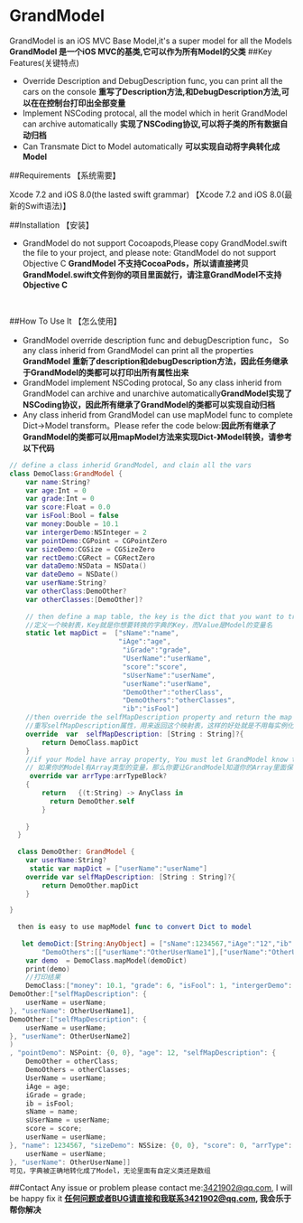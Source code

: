 # GrandModel
GrandModel is an iOS MVC Base Model,it's a super model for all the Models  **GrandModel 是一个iOS MVC的基类,它可以作为所有Model的父类**
##Key Features(关键特点)
+ Override Description and DebugDescription func, you can print all the cars on the console **重写了Description方法,和DebugDescription方法,可以在在控制台打印出全部变量**
+ Implement NSCoding protocal, all the model which in herit GrandModel can archive automatically **实现了NSCoding协议,可以将子类的所有数据自动归档**
+ Can Transmate Dict to Model automatically **可以实现自动将字典转化成Model**

##Requirements 【系统需要】

Xcode 7.2 and iOS 8.0(the lasted swift grammar)
【Xcode 7.2 and iOS 8.0(最新的Swift语法)】

##Installation 【安装】
+ GrandModel do not support Cocoapods,Please copy GrandModel.swift the file to your project, and please note: GtandModel do not support Objective C
**GrandModel 不支持CocoaPods，所以请直接拷贝GrandModel.swift文件到你的项目里面就行，请注意GrandModel不支持Objective C**
<br>

##How To Use It 【怎么使用】
+ GrandModel override description func and debugDescription func，  So any class inherid from GrandModel can print all the properties **GrandModel 重新了description和debugDescription方法，因此任务继承于GrandModel的类都可以打印出所有属性出来**
+ GrandModel implement NSCoding protocal, So any class inherid from GrandModel can archive and unarchive automatically**GrandModel实现了NSCoding协议，因此所有继承了GrandModel的类都可以实现自动归档**
+ Any class inherid from GrandModel can use mapModel func to complete Dict->Model transform。Please refer the code below:**因此所有继承了GrandModel的类都可以用mapModel方法来实现Dict-》Model转换，请参考以下代码**
``` Swift
// define a class inherid GrandModel, and clain all the vars
class DemoClass:GrandModel {
    var name:String?
    var age:Int = 0
    var grade:Int = 0
    var score:Float = 0.0
    var isFool:Bool = false
    var money:Double = 10.1
    var intergerDemo:NSInteger = 2
    var pointDemo:CGPoint = CGPointZero
    var sizeDemo:CGSize = CGSizeZero
    var rectDemo:CGRect = CGRectZero
    var dataDemo:NSData = NSData()
    var dateDemo = NSDate()
    var userName:String?
    var otherClass:DemoOther?
    var otherClasses:[DemoOther]?
    
    // then define a map table, the key is the dict that you want to transform, and the value is the var name.
    //定义一个映射表，Key就是你想要转换的字典的Key，而Value是Model的变量名
    static let mapDict =  ["sName":"name",
                           "iAge":"age",
                            "iGrade":"grade",
                            "UserName":"userName",
                            "score":"score",
                            "sUserName":"userName",
                            "userName":"userName",
                            "DemoOther":"otherClass",
                            "DemoOthers":"otherClasses",
                            "ib":"isFool"]
    //then override the selfMapDescription property and return the map dict   
    //重写selfMapDescription属性，用来返回这个映射表，这样的好处就是不用每实例化一个Model，不会再生成一个Model
    override  var  selfMapDescription: [String : String]?{
        return DemoClass.mapDict
    }
    //if your Model have array property, You must let GrandModel know the array type
    // 如果你的Model有Array类型的变量，那么你要让GrandModel知道你的Array里面保存的是什么变量
     override var arrType:arrTypeBlock?
    {
        return   {(t:String) -> AnyClass in
          return DemoOther.self
        }
        
    }
  }
  
  class DemoOther: GrandModel {
    var userName:String?
     static var mapDict = ["userName":"userName"]
    override var selfMapDescription: [String : String]?{
        return DemoOther.mapDict
    }

}
  
  then is easy to use mapModel func to convert Dict to model
  
   let demoDict:[String:AnyObject] = ["sName":1234567,"iAge":"12","ib":true,"iGrade":"6","UserName":"userName","DemoOther":["userName":"OtherUserName"],
        "DemoOthers":[["userName":"OtherUserName1"],["userName":"OtherUserName2"]]]
    var demo  = DemoClass.mapModel(demoDict)
    print(demo)
    //打印结果
    DemoClass:["money": 10.1, "grade": 6, "isFool": 1, "intergerDemo": 2, "dateDemo": 2016-05-12 06:43:28 +0000, "otherClasses": <_TtCs21_SwiftDeferredNSArray 0x7f9c0bd1d780>(
DemoOther:["selfMapDescription": {
    userName = userName;
}, "userName": OtherUserName1],
DemoOther:["selfMapDescription": {
    userName = userName;
}, "userName": OtherUserName2]
)
, "pointDemo": NSPoint: {0, 0}, "age": 12, "selfMapDescription": {
    DemoOther = otherClass;
    DemoOthers = otherClasses;
    UserName = userName;
    iAge = age;
    iGrade = grade;
    ib = isFool;
    sName = name;
    sUserName = userName;
    score = score;
    userName = userName;
}, "name": 1234567, "sizeDemo": NSSize: {0, 0}, "score": 0, "arrType": <__NSMallocBlock__: 0x7f9c0bd1e700>, "dataDemo": <>, "rectDemo": NSRect: {{0, 0}, {0, 0}}, "userName": userName, "otherClass": DemoOther:["selfMapDescription": {
    userName = userName;
}, "userName": OtherUserName]]
可见，字典被正确地转化成了Model，无论里面有自定义类还是数组
```

##Contact 
Any issue or problem please contact me:3421902@qq.com, I will be happy fix it
**任何问题或者BUG请直接和我联系3421902@qq.com, 我会乐于帮你解决**
